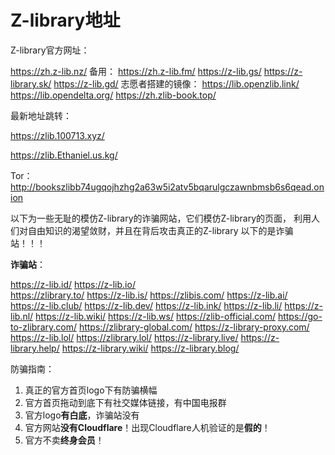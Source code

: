 # Z-library地址

Z-library官方网址：

   https://zh.z-lib.nz/
备用：
   https://zh.z-lib.fm/
   https://z-lib.gs/
   https://z-library.sk/
   https://z-lib.gd/
志愿者搭建的镜像：
   https://lib.openzlib.link/
   https://lib.opendelta.org/
   https://zh.zlib-book.top/

最新地址跳转：

https://zlib.100713.xyz/

https://zlib.Ethaniel.us.kg/

Tor：http://bookszlibb74ugqojhzhg2a63w5i2atv5bqarulgczawnbmsb6s6qead.onion

以下为一些无耻的模仿Z-library的诈骗网站，它们模仿Z-library的页面， 利用人们对自由知识的渴望敛财，并且在背后攻击真正的Z-library
以下的是诈骗站！！！

**诈骗站**：

   https://z-lib.id/
   https://z-lib.io/      
   https://zlibrary.to/
   https://z-lib.is/
   https://zlibis.com/
   https://z-lib.ai/
   https://z-lib.club/
   https://z-lib.dev/
   https://z-lib.ink/
   https://z-lib.li/
   https://z-lib.nl/
   https://z-lib.wiki/
   https://z-lib.ws/
   https://zlib-official.com/
   https://go-to-zlibrary.com/
   https://zlibrary-global.com/
   https://z-library-proxy.com/
   https://z-lib.lol/
   https://zlibrary.lol/
   https://z-library.live/
   https://z-library.help/
   https://z-library.wiki/
   https://z-library.blog/

防骗指南：

  1. 真正的官方首页logo下有防骗横幅
  2. 官方首页拖动到底下有社交媒体链接，有中国电报群
  3. 官方logo**有白底**，诈骗站没有
  4. 官方网站**没有Cloudflare**！出现Cloudflare人机验证的是**假的**！
  5. 官方不卖**终身会员**！